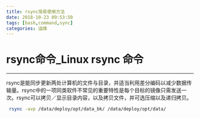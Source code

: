 ```yaml
---
title: rsync简易使用方法
date: 2018-10-23 09:53:50
tags: [bash,command,sync]
categories: 运维
---
```


# rsync命令_Linux rsync 命令

------

rsync是能同步更新两处计算机的文件与目录，并适当利用差分编码以减少数据传输量。rsync中的一项同类软件不常见的重要特性是每个目标的镜像只需发送一次。rsync可以拷贝／显示目录内容，以及拷贝文件，并可选压缩以及递归拷贝。

```bash
 rsync -avp /data/deploy/opt/data_bk/ /data/deploy/opt/data/
```